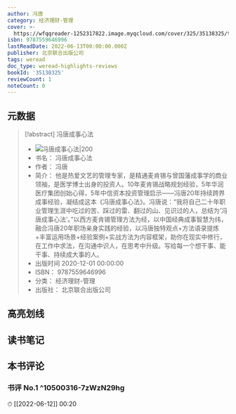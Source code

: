 ```yaml
---
author: 冯唐
category: 经济理财-管理
cover: >-
  https://wfqqreader-1252317822.image.myqcloud.com/cover/325/35138325/t7_35138325.jpg
isbn: 9787559646996
lastReadDate: 2022-06-13T00:00:00.000Z
publisher: 北京联合出版公司
tags: weread
doc_type: weread-highlights-reviews
bookId: '35138325'
reviewCount: 1
noteCount: 0
---
```


## 元数据

> [!abstract] 冯唐成事心法
> - ![ 冯唐成事心法|200](https://wfqqreader-1252317822.image.myqcloud.com/cover/325/35138325/t7_35138325.jpg)
> - 书名： 冯唐成事心法
> - 作者： 冯唐
> - 简介： 他是热爱文艺的管理专家，是精通麦肯锡与曾国藩成事学的商业领袖，是医学博士出身的投资人。10年麦肯锡战略规划经验，5年华润医疗集团创始心得，5年中信资本投资管理启示——冯唐20年持续跨界成事经验，凝结成这本《冯唐成事心法》。冯唐说：“我将自己二十年职业管理生涯中吃过的苦、踩过的雷、翻过的山、见识过的人，总结为‘冯唐成事心法’。”以西方麦肯锡管理方法为经，以中国经典成事智慧为纬，融合冯唐20年职场亲身实践的经验，以冯唐独特观点+方法语录提炼+丰富运用场景+经验案例+实战方法为内容框架，助你在现实中修行，在工作中求法，在沟通中识人，在思考中升级。写给每一个想干事、能干事、持续成大事的人。
> - 出版时间 2020-12-01 00:00:00
> - ISBN： 9787559646996
> - 分类： 经济理财-管理
> - 出版社： 北京联合出版公司

## 高亮划线

## 读书笔记

## 本书评论

### 书评 No.1  ^10500316-7zWzN29hg
⏱ [[2022-06-12]]  00:20

